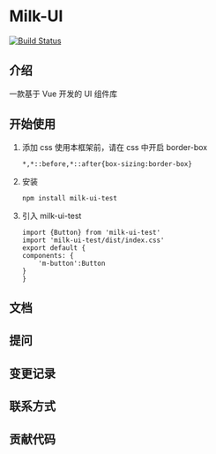 # Milk-UI

[![Build Status](https://travis-ci.org/silent-cat/Milk-UI.svg?branch=main)](https://travis-ci.org/silent-cat/Milk-UI)

## 介绍

一款基于 Vue 开发的 UI 组件库

## 开始使用

1. 添加 css
   使用本框架前，请在 css 中开启 border-box
   ```
   *,*::before,*::after{box-sizing:border-box}
   ```
2. 安装

   ```
   npm install milk-ui-test
   ```

3. 引入 milk-ui-test

   ```
   import {Button} from 'milk-ui-test'
   import 'milk-ui-test/dist/index.css'
   export default {
   components: {
       'm-button':Button
   }
   }
   ```

## 文档

## 提问

## 变更记录

## 联系方式

## 贡献代码
